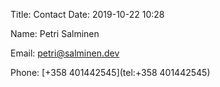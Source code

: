 Title: Contact
Date: 2019-10-22 10:28

Name: Petri Salminen

Email: [petri@salminen.dev](mailto:petri@salminen.dev)

Phone: [+358 401442545](tel:+358 401442545)

